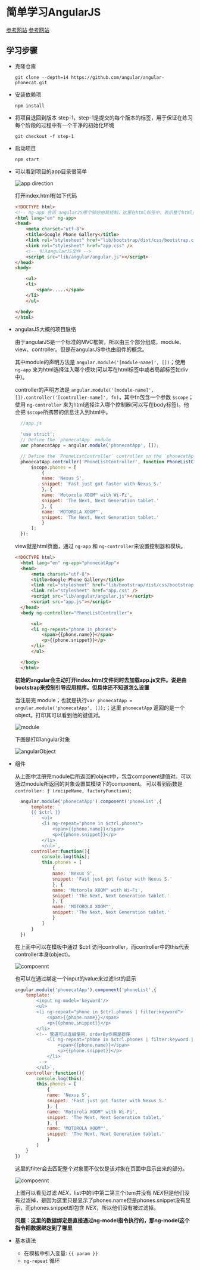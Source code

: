 # 简单学习AngularJS

[参考网站](https://www.angularjs.net.cn/phonecat/)
[参考网站](https://www.angularjs.net.cn/phonecat/4.html)

## 学习步骤

- 克隆仓库

    `git clone --depth=14 https://github.com/angular/angular-phonecat.git`

- 安装依赖项

    `npm install`

- 将项目退回到版本 step-1，step-1是提交的每个版本的标签，用于保证在练习每个阶段的过程中有一个干净的初始化环境

    `git checkout -f step-1`

- 启动项目

    `npm start`

- 可以看到项目的app目录很简单

    ![app direction](20190524angularjs_simple_1.png)

    打开index.html有如下代码

    ```html
    <!DOCTYPE html>
    <!-- ng-app 告诉 angularJS哪个部分由其控制，这里在html标签中，表示整个html页面。如果对ng-app进行赋值操作，则表示为其指定载入哪个模块；比如ng-app='phonecatApp';表示在此页面中载入phonecatApp Module-->
    <html lang="en" ng-app>
    <head>
        <meta charset="utf-8">
        <title>Google Phone Gallery</title>
        <link rel="stylesheet" href="lib/bootstrap/dist/css/bootstrap.css" />
        <link rel="stylesheet" href="app.css" />
        <!-- 引入angularJS文件 -->
        <script src="lib/angular/angular.js"></script>
    </head>
    <body>

        <ul>
        <li>
            <span>.....</span>
        </li>
        </ul>

    </body>
    </html>
    ```

- angularJS大概的项目脉络

  由于angularJS是一个标准的MVC框架，所以由三个部分组成，module、view、controller。但是在angularJS中也由组件的概念。

  其中module的声明方法是 `angular.module('[module-name]', [])`；使用 `ng-app` 来为html选择注入哪个模块(可以写在html标签中或者局部标签如div中)。

  controller的声明方法是 `angular.module('[module-name]', []).controller('[controller-name]', fn)`，其中fn包含一个参数 `$scope`；使用 `ng-controller` 来为html选择注入哪个控制器(可以写在body标签)。他会把 `$scope`所携带的信息注入到html中。

  ```javascript
    //app.js

    'use strict';
    // Define the `phonecatApp` module
    var phonecatApp = angular.module('phonecatApp', []);

    // Define the `PhoneListController` controller on the `phonecatApp` module
    phonecatApp.controller('PhoneListController', function PhoneListController($scope) {
        $scope.phones = [
            {
            name: 'Nexus S',
            snippet: 'Fast just got faster with Nexus S.'
            }, {
            name: 'Motorola XOOM™ with Wi-Fi',
            snippet: 'The Next, Next Generation tablet.'
            }, {
            name: 'MOTOROLA XOOM™',
            snippet: 'The Next, Next Generation tablet.'
            }
        ];
    });
  ```

  view就是html页面，通过 `ng-app` 和 `ng-controller`来设置控制器和模块。

  ```html
  <!DOCTYPE html>
    <html lang="en" ng-app="phonecatApp">
    <head>
        <meta charset="utf-8">
        <title>Google Phone Gallery</title>
        <link rel="stylesheet" href="lib/bootstrap/dist/css/bootstrap.css" />
        <link rel="stylesheet" href="app.css" />
        <script src="lib/angular/angular.js"></script>
        <script src="app.js"></script>
    </head>
    <body ng-controller="PhoneListController">

        <ul>
        <li ng-repeat="phone in phones">
            <span>{{phone.name}}</span>
            <p>{{phone.snippet}}</p>
        </li>
        </ul>

    </body>
    </html>
  ```

  **初始的angular会主动打开index.html文件同时去加载app.js文件。说是由bootstrap来控制引导应用程序。但具体还不知道怎么设置**

  当注册完 module；也就是执行`var phonecatApp = angular.module('phonecatApp', []);`；这里 `phonecatApp` 返回的是一个object。打印其可以看到他的键值对。

  ![module](image/20190524angularjs_simple_2.png)

  下图是打印angular对象

  ![angularObject](image/20190524angularjs_simple_3.png)

- 组件

  从上图中注册完module后所返回的object中，包含component键值对。可以通过module所返回的对象设置其模块下的component。
  可以看到函数是 `controller: ƒ (recipeName, factoryFunction)`;

  ```js
    angular.module('phonecatApp').component('phoneList',{
        template: `
        {{ $ctrl }}
            <ul>
            <li ng-repeat="phone in $ctrl.phones">
                <span>{{phone.name}}</span>
                <p>{{phone.snippet}}</p>
            </li>
            </ul>`,
        controller:function(){
            console.log(this);
            this.phones = [
                {
                name: 'Nexus S',
                snippet: 'Fast just got faster with Nexus S.'
                }, {
                name: 'Motorola XOOM™ with Wi-Fi',
                snippet: 'The Next, Next Generation tablet.'
                }, {
                name: 'MOTOROLA XOOM™',
                snippet: 'The Next, Next Generation tablet.'
                }
            ]
        }
    })
  ```

  在上面中可以在模板中通过 $ctrl 访问controller，而controller中的this代表controller本身(object)。

  ![compoennt](image/20190524angularjs_simple_4.png)

  也可以在通过绑定一个input的value来过滤list的显示

    ```js
    angular.module('phonecatApp').component('phoneList',{
        template: `
            <input ng-model='keyword'/>
            <ul>
            <li ng-repeat="phone in $ctrl.phones | filter:keyword">
                <span>{{phone.name}}</span>
                <p>{{phone.snippet}}</p>
            </li>
            <!-- 管道可以连缀使用，orderBy作用是排序
                <li ng-repeat="phone in $ctrl.phones | filter:keyword | orderBy:name">
                    <span>{{phone.name}}</span>
                    <p>{{phone.snippet}}</p>
                </li> 
             -->
            </ul>`,
        controller:function(){
            console.log(this);
            this.phones = [
                {
                name: 'Nexus S',
                snippet: 'Fast just got faster with Nexus S.'
                }, {
                name: 'Motorola XOOM™ with Wi-Fi',
                snippet: 'The Next, Next Generation tablet.'
                }, {
                name: 'MOTOROLA XOOM™',
                snippet: 'The Next, Next Generation tablet.'
                }
            ]
        }
    })
    ```

    这里的filter会去匹配整个对象而不仅仅是该对象在页面中显示出来的部分。

    ![compoennt](image/20190524angularjs_simple_5.png)

    上图可以看见过滤 *NEX*，list中的li中第二第三个item并没有 *NEX*但是他们没有过滤掉，是因为这里只是显示了phones.name但是phones.snippet没有显示，而phones.snippet却包含 *NEX*，所以他们没有被过滤掉。

    **问题：这里的数据绑定是直接通过ng-model指令执行的，那ng-model这个指令把数据绑定到了哪里**

- 基本语法

  - 在模板中引入变量: `{{ param }}`
  - `ng-repeat` 循环